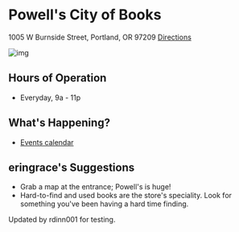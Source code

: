 # Powell's City of Books
1005 W Burnside Street, Portland, OR 97209 [Directions](https://www.google.com/maps/dir/Portland,+Oregon/Powell's+City+of+Books,+1005+W+Burnside+St,+Portland,+OR+97209/@45.5252593,-122.6837609,16z/data=!3m1!4b1!4m13!4m12!1m5!1m1!1s0x54950b0b7da97427:0x1c36b9e6f6d18591!2m2!1d-122.6764816!2d45.5230622!1m5!1m1!1s0x54950a03b7b42a07:0x60d8820872cc912f!2m2!1d-122.6813542!2d45.5230957)

![img](http://www.powells.com/portals/0/images/locations-burnside-2015.jpg)

## Hours of Operation
- Everyday, 9a - 11p

## What's Happening?
- [Events calendar](http://www.powells.com/calendar)

## eringrace's Suggestions
- Grab a map at the entrance; Powell's is huge!
- Hard-to-find and used books are the store's speciality. Look for something you've been having a hard time finding.

Updated by rdinn001 for testing.
